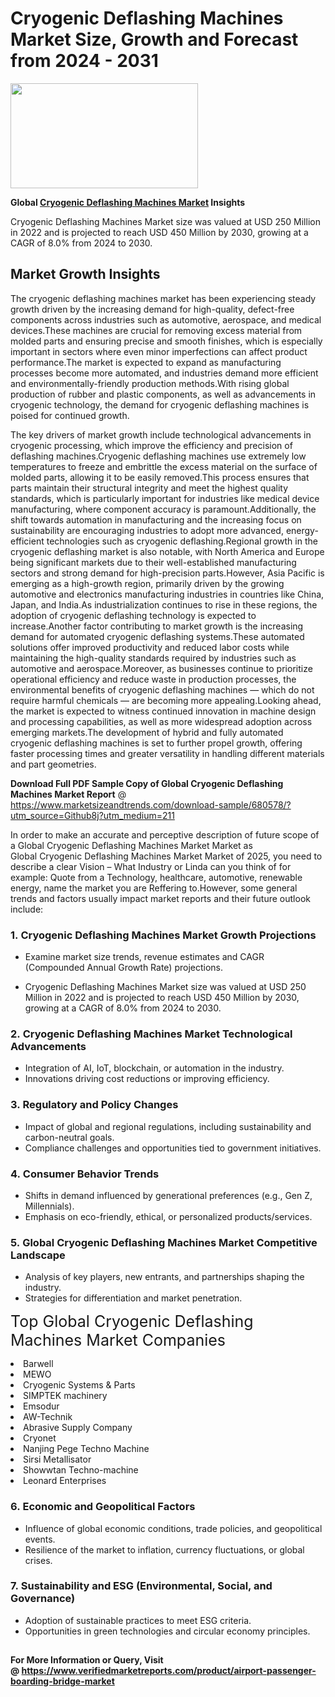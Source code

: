 <H1>Cryogenic Deflashing Machines Market Size, Growth and Forecast from 2024 - 2031</H1><img class="aligncenter size-medium wp-image-584254" src="https://thirdeyenews.in/wp-content/uploads/2024/09/Global-Market-Research-300x168.jpeg" alt="" width="300" height="168" /><p><strong>Global&nbsp;<a href="https://www.marketsizeandtrends.com/download-sample/680578/?utm_source=Github8j?utm_medium=211">Cryogenic Deflashing Machines Market</a> Insights</strong></p><p>Cryogenic Deflashing Machines Market size was valued at USD 250 Million in 2022 and is projected to reach USD 450 Million by 2030, growing at a CAGR of 8.0% from 2024 to 2030.</p><p><h2>Market Growth Insights</h2> <p>The cryogenic deflashing machines market has been experiencing steady growth driven by the increasing demand for high-quality, defect-free components across industries such as automotive, aerospace, and medical devices.These machines are crucial for removing excess material from molded parts and ensuring precise and smooth finishes, which is especially important in sectors where even minor imperfections can affect product performance.The market is expected to expand as manufacturing processes become more automated, and industries demand more efficient and environmentally-friendly production methods.With rising global production of rubber and plastic components, as well as advancements in cryogenic technology, the demand for cryogenic deflashing machines is poised for continued growth.</p> <p>The key drivers of market growth include technological advancements in cryogenic processing, which improve the efficiency and precision of deflashing machines.Cryogenic deflashing machines use extremely low temperatures to freeze and embrittle the excess material on the surface of molded parts, allowing it to be easily removed.This process ensures that parts maintain their structural integrity and meet the highest quality standards, which is particularly important for industries like medical device manufacturing, where component accuracy is paramount.Additionally, the shift towards automation in manufacturing and the increasing focus on sustainability are encouraging industries to adopt more advanced, energy-efficient technologies such as cryogenic deflashing.Regional growth in the cryogenic deflashing market is also notable, with North America and Europe being significant markets due to their well-established manufacturing sectors and strong demand for high-precision parts.However, Asia Pacific is emerging as a high-growth region, primarily driven by the growing automotive and electronics manufacturing industries in countries like China, Japan, and India.As industrialization continues to rise in these regions, the adoption of cryogenic deflashing technology is expected to increase.Another factor contributing to market growth is the increasing demand for automated cryogenic deflashing systems.These automated solutions offer improved productivity and reduced labor costs while maintaining the high-quality standards required by industries such as automotive and aerospace.Moreover, as businesses continue to prioritize operational efficiency and reduce waste in production processes, the environmental benefits of cryogenic deflashing machines — which do not require harmful chemicals — are becoming more appealing.Looking ahead, the market is expected to witness continued innovation in machine design and processing capabilities, as well as more widespread adoption across emerging markets.The development of hybrid and fully automated cryogenic deflashing machines is set to further propel growth, offering faster processing times and greater versatility in handling different materials and part geometries.</p> <p><span class=""><strong>Download Full PDF Sample Copy of Global Cryogenic Deflashing Machines Market Report</strong> @ <a href="https://www.marketsizeandtrends.com/download-sample/680578/?utm_source=Github8j?utm_medium=211" target="_blank">https://www.marketsizeandtrends.com/download-sample/680578/?utm_source=Github8j?utm_medium=211</a></span></p><p>In order to make an accurate and perceptive description of future scope of a Global&nbsp;Cryogenic Deflashing Machines Market Market as Global&nbsp;Cryogenic Deflashing Machines Market Market of 2025, you need to describe a clear Vision &ndash; What Industry or Linda can you think of for example: Quote from a Technology, healthcare, automotive, renewable energy, name the market you are Reffering to.However, some general trends and factors usually impact market reports and their future outlook include:</p><h3>1.&nbsp;<strong>Cryogenic Deflashing Machines Market Growth Projections</strong></h3><ul><li>Examine market size trends, revenue estimates and CAGR (Compounded Annual Growth Rate) projections.</li><li><p>Cryogenic Deflashing Machines Market size was valued at USD 250 Million in 2022 and is projected to reach USD 450 Million by 2030, growing at a CAGR of 8.0% from 2024 to 2030.</p></li></ul><h3>2.&nbsp;<strong>Cryogenic Deflashing Machines Market Technological Advancements</strong></h3><ul><li>Integration of AI, IoT, blockchain, or automation in the industry.</li><li>Innovations driving cost reductions or improving efficiency.</li></ul><h3>3.&nbsp;<strong>Regulatory and Policy Changes</strong></h3><ul><li>Impact of global and regional regulations, including sustainability and carbon-neutral goals.</li><li>Compliance challenges and opportunities tied to government initiatives.</li></ul><h3>4.&nbsp;<strong>Consumer Behavior Trends</strong></h3><ul><li>Shifts in demand influenced by generational preferences (e.g., Gen Z, Millennials).</li><li>Emphasis on eco-friendly, ethical, or personalized products/services.</li></ul><h3>5.&nbsp;<strong>Global Cryogenic Deflashing Machines Market Competitive Landscape</strong></h3><ul><li>Analysis of key players, new entrants, and partnerships shaping the industry.</li><li>Strategies for differentiation and market penetration.</li></ul><p data-pm-slice="1 1 []"><span style="color: inherit; font-family: inherit; font-size: 25px;">Top Global Cryogenic Deflashing Machines Market Companies</span></p><div class="" data-test-id=""><p><li>Barwell</li><li> MEWO</li><li> Cryogenic Systems & Parts</li><li> SIMPTEK machinery</li><li> Emsodur</li><li> AW-Technik</li><li> Abrasive Supply Company</li><li> Cryonet</li><li> Nanjing Pege Techno Machine</li><li> Sirsi Metallisator</li><li> Showwtan Techno-machine</li><li> Leonard Enterprises</li></p></div><h3>6.&nbsp;<strong>Economic and Geopolitical Factors</strong></h3><ul><li>Influence of global economic conditions, trade policies, and geopolitical events.</li><li>Resilience of the market to inflation, currency fluctuations, or global crises.</li></ul><h3>7.&nbsp;<strong>Sustainability and ESG (Environmental, Social, and Governance)</strong></h3><ul><li>Adoption of sustainable practices to meet ESG criteria.</li><li>Opportunities in green technologies and circular economy principles.</li></ul><h2><strong style="font-size: 14px;">For More Information or Query, Visit @&nbsp;</strong><a style="background-color: #ffffff; font-size: 14px;" href="https://www.marketsizeandtrends.com/report/cryogenic-deflashing-machines-market/" target="_blank">https://www.verifiedmarketreports.com/product/airport-passenger-boarding-bridge-market</a></h2>